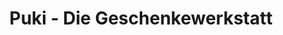---
title: "Puki - Die Geschenkewerkstatt"
url: /frauenpriessnitz/puki-die-geschenkewerkstatt/
shop: Andenken
---
